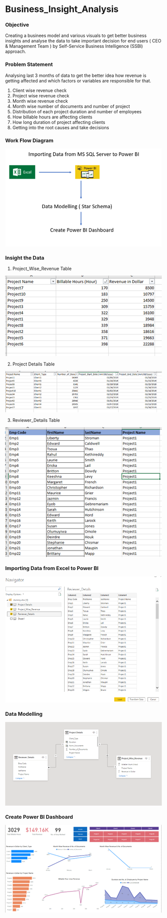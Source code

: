 # Business_Insight_Analysis

### Objective
Creating a businees model and various visuals to get better business insights and analyse the data to take important decision for end users ( CEO & Management Team ) by Self-Service Business Intelligence (SSBI) approach.

### Problem Statement
Analysing last 3 months of data to get the better idea how revenue is getting affected and which factors or variables are responsible for that.

1. Client wise revenue check
2. Project wise revenue check
3. Month wise revenue check
4. Month wise number of documents and number of project
5. Distribution of each project duration and number of employees
6. How billable hours are affecting clients
7. How long duration of project affecting clients
8. Getting into the root causes and take decisions

### Work Flow Diagram

![image](https://github.com/SuryaSD/Business_Insight_Analysis/blob/main/workflow.PNG)


### Insight the Data

1. Project_Wise_Revenue Table

![image](https://github.com/SuryaSD/Business_Insight_Analysis/blob/main/project_wise_revenue.PNG)

2. Project Details Table

![image](https://github.com/SuryaSD/Business_Insight_Analysis/blob/main/Project_Details.PNG)

3. Reviewer_Details Table

![image](https://github.com/SuryaSD/Business_Insight_Analysis/blob/main/Reviewer_Details.PNG)


### Importing Data from Excel to Power BI

![image](https://github.com/SuryaSD/Business_Insight_Analysis/blob/main/Importing_Data.PNG)

### Data Modelling

![image](https://github.com/SuryaSD/Business_Insight_Analysis/blob/main/Data_Modelling.PNG)

### Create Power BI Dashboard

![image](https://github.com/SuryaSD/Business_Insight_Analysis/blob/main/Dashboard.PNG)


